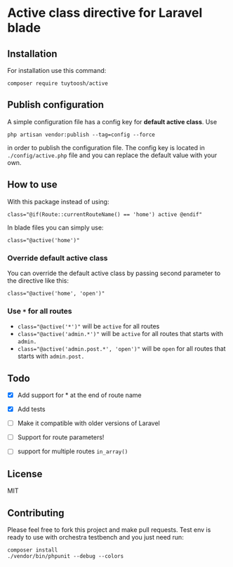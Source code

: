# Active class directive for Laravel blade

## Installation
For installation use this command:
```
composer require tuytoosh/active
```
## Publish configuration
A simple configuration file has a config key for **default active class**.
Use
```
php artisan vendor:publish --tag=config --force
```
in order to publish the configuration file. The config key is located in `./config/active.php` file and you can replace the default value with your own.

## How to use
With this package instead of using:
```
class="@if(Route::currentRouteName() == 'home') active @endif"
```
In blade files you can simply use:
```
class="@active('home')"
```
### Override default active class
You can override the default active class by passing second parameter to the directive like this:
```
class="@active('home', 'open')"
```

### Use `*` for all routes
- `class="@active('*')"` will be `active` for all routes
- `class="@active('admin.*')"` will be `active` for all routes that starts with `admin.`
- `class="@active('admin.post.*', 'open')"` will be `open` for all routes that starts with `admin.post.`

## Todo
- [x] Add support for * at the end of route name
- [x] Add tests
- [ ] Make it compatible with older versions of Laravel
- [ ] Support for route parameters!
- [ ] support for multiple routes `in_array()`


## License
MIT

## Contributing
Please feel free to fork this project and make pull requests.
Test env is ready to use with orchestra testbench and you just need run:
```
composer install
./vendor/bin/phpunit --debug --colors
```
